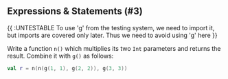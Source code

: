## Expressions & Statements (#3)

{{ :UNTESTABLE To use 'g' from the testing system, we need to import it, but imports are
covered only later. Thus we need to avoid using 'g' here }}

Write a function `n()` which multiplies its two `Int` parameters and returns
the result. Combine it with `g()` as follows:

```kotlin
val r = n(n(g(1, 1), g(2, 2)), g(3, 3))
```